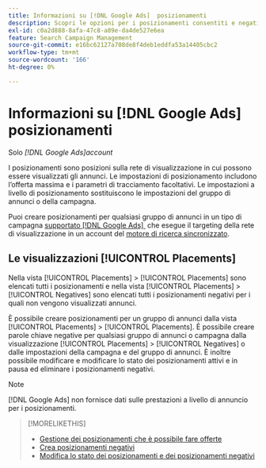```yaml
---
title: Informazioni su [!DNL Google Ads]  posizionamenti
description: Scopri le opzioni per i posizionamenti consentiti e negativi per  [!DNL Google Ads].
exl-id: c0a2d888-8afa-47c8-a89e-da4de527e6ea
feature: Search Campaign Management
source-git-commit: e16bc62127a708de8f4deb1eddfa53a14405cbc2
workflow-type: tm+mt
source-wordcount: '166'
ht-degree: 0%

---
```


# Informazioni su [!DNL Google Ads] posizionamenti

Solo *[!DNL Google Ads]account*

I posizionamenti sono posizioni sulla rete di visualizzazione in cui possono essere visualizzati gli annunci. Le impostazioni di posizionamento includono l’offerta massima e i parametri di tracciamento facoltativi. Le impostazioni a livello di posizionamento sostituiscono le impostazioni del gruppo di annunci o della campagna.

Puoi creare posizionamenti per qualsiasi gruppo di annunci in un tipo di campagna [supportato [!DNL Google Ads] &#x200B;](/help/search-social-commerce/introduction/supported-inventory.md) che esegue il targeting della rete di visualizzazione in un account del [motore di ricerca sincronizzato](/help/search-social-commerce/campaign-management/accounts/ad-network-account-about.md).

## Le visualizzazioni [!UICONTROL Placements]

Nella vista [!UICONTROL Placements] > [!UICONTROL Placements] sono elencati tutti i posizionamenti e nella vista [!UICONTROL Placements] > [!UICONTROL Negatives] sono elencati tutti i posizionamenti negativi per i quali non vengono visualizzati annunci.

È possibile creare posizionamenti per un gruppo di annunci dalla vista [!UICONTROL Placements] > [!UICONTROL Placements]. È possibile creare parole chiave negative per qualsiasi gruppo di annunci o campagna dalla visualizzazione [!UICONTROL Placements] > [!UICONTROL Negatives] o dalle impostazioni della campagna e del gruppo di annunci.  È inoltre possibile modificare e modificare lo stato dei posizionamenti attivi e in pausa ed eliminare i posizionamenti negativi.

>[!NOTE]
>
>[!DNL Google Ads] non fornisce dati sulle prestazioni a livello di annuncio per i posizionamenti.

>[!MORELIKETHIS]
>
>* [Gestione dei posizionamenti che è possibile fare offerte](placement-manage.md)
>* [Crea posizionamenti negativi](placement-negative-create.md)
>* [Modifica lo stato dei posizionamenti e dei posizionamenti negativi](placement-status-edit.md)
